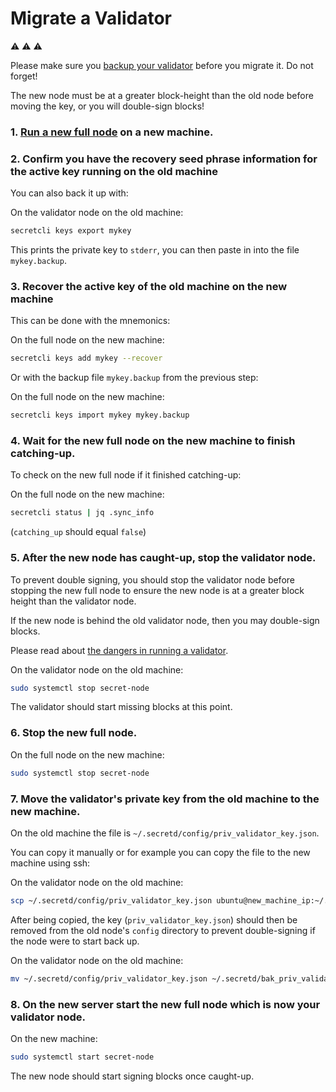 # Migrate a Validator

:warning: :warning: :warning:

Please make sure you [backup your validator](./backup/backup-a-validator.md) before you migrate it. Do not forget!

The new node must be at a greater block-height than the old node before moving the key, or you will double-sign blocks!

### 1. [Run a new full node](run-full-node-mainnet.md) on a new machine.

### 2. Confirm you have the recovery seed phrase information for the active key running on the old machine

You can also back it up with:

On the validator node on the old machine:

```bash
secretcli keys export mykey
```

This prints the private key to `stderr`, you can then paste in into the file `mykey.backup`.

### 3. Recover the active key of the old machine on the new machine

This can be done with the mnemonics:

On the full node on the new machine:

```bash
secretcli keys add mykey --recover
```

Or with the backup file `mykey.backup` from the previous step:

On the full node on the new machine:

```bash
secretcli keys import mykey mykey.backup
```

### 4. Wait for the new full node on the new machine to finish catching-up.

To check on the new full node if it finished catching-up:

On the full node on the new machine:

```bash
secretcli status | jq .sync_info
```

(`catching_up` should equal `false`)

### 5. After the new node has caught-up, stop the validator node.

To prevent double signing, you should stop the validator node before stopping the new full node to ensure the new node is at a greater block height than the validator node.

If the new node is behind the old validator node, then you may double-sign blocks.

Please read about [the dangers in running a validator](join-validator-mainnet.md#dangers-in-running-a-validator).

On the validator node on the old machine:

```bash
sudo systemctl stop secret-node
```

The validator should start missing blocks at this point.

### 6. Stop the new full node. 

On the full node on the new machine:

```bash
sudo systemctl stop secret-node
```

### 7. Move the validator's private key from the old machine to the new machine.

On the old machine the file is `~/.secretd/config/priv_validator_key.json`.

You can copy it manually or for example you can copy the file to the new machine using ssh:

On the validator node on the old machine:

```bash
scp ~/.secretd/config/priv_validator_key.json ubuntu@new_machine_ip:~/.secretd/config/priv_validator_key.json
```

After being copied, the key (`priv_validator_key.json`) should then be removed from the old node's `config` directory to prevent double-signing if the node were to start back up.

On the validator node on the old machine:

```bash
mv ~/.secretd/config/priv_validator_key.json ~/.secretd/bak_priv_validator_key.json
```

### 8. On the new server start the new full node which is now your validator node.

On the new machine:

```bash
sudo systemctl start secret-node
```

The new node should start signing blocks once caught-up.
